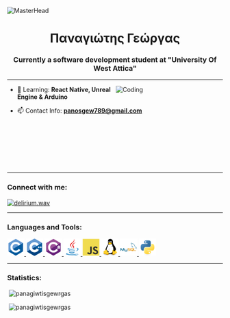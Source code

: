 ![MasterHead](https://user-images.githubusercontent.com/10498744/210012254-234538ff-d198-48aa-8964-37e6fd45d227.gif)
<h1 align="center">Παναγιώτης Γεώργας</h1>
<h3 align="center">Currently a software development student at "University Of West Attica"</h3>


_______


<img align="right" alt="Coding" width="250" src="https://miro.medium.com/max/1208/0*CbJvtNMVUVp-FfDo.gif">

- 🌱 Learning: **React Native, Unreal Engine & Arduino**

- 📫 Contact Info: **panosgew789@gmail.com**

<br><br><br><br><br><br>
_______
<h3 align="left">Connect with me:</h3>
<p align="left">
<a href="https://instagram.com/delirium.wav" target="blank"><img align="center" src="https://raw.githubusercontent.com/rahuldkjain/github-profile-readme-generator/master/src/images/icons/Social/instagram.svg" alt="delirium.wav" height="30" width="40" /></a>
</p>



_______

<h3 align="left">Languages and Tools:</h3>
<p align="left"> <a href="https://www.cprogramming.com/" target="_blank" rel="noreferrer"> <img src="https://raw.githubusercontent.com/devicons/devicon/master/icons/c/c-original.svg" alt="c" width="40" height="40"/> </a> <a href="https://www.w3schools.com/cpp/" target="_blank" rel="noreferrer"> <img src="https://raw.githubusercontent.com/devicons/devicon/master/icons/cplusplus/cplusplus-original.svg" alt="cplusplus" width="40" height="40"/> </a> <a href="https://www.w3schools.com/cs/" target="_blank" rel="noreferrer"> <img src="https://raw.githubusercontent.com/devicons/devicon/master/icons/csharp/csharp-original.svg" alt="csharp" width="40" height="40"/> </a> <a href="https://www.java.com" target="_blank" rel="noreferrer"> <img src="https://raw.githubusercontent.com/devicons/devicon/master/icons/java/java-original.svg" alt="java" width="40" height="40"/> </a> <a href="https://developer.mozilla.org/en-US/docs/Web/JavaScript" target="_blank" rel="noreferrer"> <img src="https://raw.githubusercontent.com/devicons/devicon/master/icons/javascript/javascript-original.svg" alt="javascript" width="40" height="40"/> </a> <a href="https://www.linux.org/" target="_blank" rel="noreferrer"> <img src="https://raw.githubusercontent.com/devicons/devicon/master/icons/linux/linux-original.svg" alt="linux" width="40" height="40"/> </a> <a href="https://www.mysql.com/" target="_blank" rel="noreferrer"> <img src="https://raw.githubusercontent.com/devicons/devicon/master/icons/mysql/mysql-original-wordmark.svg" alt="mysql" width="40" height="40"/> </a> <a href="https://www.python.org" target="_blank" rel="noreferrer"> <img src="https://raw.githubusercontent.com/devicons/devicon/master/icons/python/python-original.svg" alt="python" width="40" height="40"/> </a> </p>



_______

<h3 align="left">Statistics:</h3>

<p>&nbsp;<img align="center" src="https://github-readme-stats.vercel.app/api?username=panagiwtisgewrgas&count_private=true&show_icons=true&theme=radical" alt="panagiwtisgewrgas" /></p>

<p>&nbsp;<img align="center" src="https://github-readme-stats.vercel.app/api/top-langs/?username=panagiwtisgewrgas&show_icons=true&theme=radical" alt="panagiwtisgewrgas" /></p>

